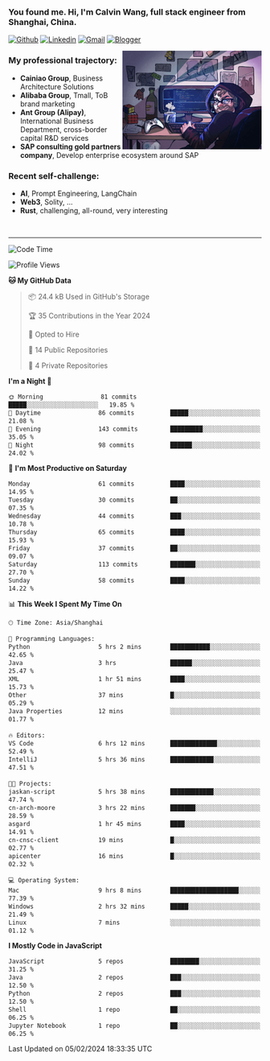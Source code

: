 <!-- Greeting -->
### You found me. Hi, I'm Calvin Wang, full stack engineer from Shanghai, China.

[![Github](https://img.shields.io/badge/-Github-000?style=flat&logo=Github&logoColor=white)](https://github.com/wangjunneil)
[![Linkedin](https://img.shields.io/badge/-LinkedIn-blue?style=flat&logo=Linkedin&logoColor=white)](https://www.linkedin.com/in/wangjunneil/)
[![Gmail](https://img.shields.io/badge/-Gmail-c14438?style=flat&logo=Gmail&logoColor=white)](mailto:wangjunneil@gmail.com)
[![Blogger](https://img.shields.io/badge/-Blogger-gray?style=flat&logo=Blogger&logoColor=white)](https://www.wangjun.dev)

<!--Introduction -->

<img align="right" alt="img" src="https://raw.githubusercontent.com/wangjunneil/wangjunneil/main/imgs/cover_image.png" width="55%" height="auto" />

### My professional trajectory: 
- **Cainiao Group**, Business Architecture Solutions
- **Alibaba Group**, Tmall, ToB brand marketing
- **Ant Group (Alipay)**, International Business Department, cross-border capital R&D services
- **SAP consulting gold partners company**, Develop enterprise ecosystem around SAP
### Recent self-challenge:
- **AI**, Prompt Engineering, LangChain
- **Web3**, Solity, ...
- **Rust**, challenging, all-round, very interesting

<br/>

---
<!-- Your badges -->

<!--START_SECTION:waka-->
![Code Time](http://img.shields.io/badge/Code%20Time-107%20hrs%2041%20mins-blue)

![Profile Views](http://img.shields.io/badge/Profile%20Views-0-blue)

**🐱 My GitHub Data** 

> 📦 24.4 kB Used in GitHub's Storage 
 > 
> 🏆 35 Contributions in the Year 2024
 > 
> 💼 Opted to Hire
 > 
> 📜 14 Public Repositories 
 > 
> 🔑 4 Private Repositories 
 > 
**I'm a Night 🦉** 

```text
🌞 Morning                81 commits          █████░░░░░░░░░░░░░░░░░░░░   19.85 % 
🌆 Daytime                86 commits          █████░░░░░░░░░░░░░░░░░░░░   21.08 % 
🌃 Evening                143 commits         █████████░░░░░░░░░░░░░░░░   35.05 % 
🌙 Night                  98 commits          ██████░░░░░░░░░░░░░░░░░░░   24.02 % 
```
📅 **I'm Most Productive on Saturday** 

```text
Monday                   61 commits          ████░░░░░░░░░░░░░░░░░░░░░   14.95 % 
Tuesday                  30 commits          ██░░░░░░░░░░░░░░░░░░░░░░░   07.35 % 
Wednesday                44 commits          ███░░░░░░░░░░░░░░░░░░░░░░   10.78 % 
Thursday                 65 commits          ████░░░░░░░░░░░░░░░░░░░░░   15.93 % 
Friday                   37 commits          ██░░░░░░░░░░░░░░░░░░░░░░░   09.07 % 
Saturday                 113 commits         ███████░░░░░░░░░░░░░░░░░░   27.70 % 
Sunday                   58 commits          ████░░░░░░░░░░░░░░░░░░░░░   14.22 % 
```


📊 **This Week I Spent My Time On** 

```text
🕑︎ Time Zone: Asia/Shanghai

💬 Programming Languages: 
Python                   5 hrs 2 mins        ███████████░░░░░░░░░░░░░░   42.65 % 
Java                     3 hrs               ██████░░░░░░░░░░░░░░░░░░░   25.47 % 
XML                      1 hr 51 mins        ████░░░░░░░░░░░░░░░░░░░░░   15.73 % 
Other                    37 mins             █░░░░░░░░░░░░░░░░░░░░░░░░   05.29 % 
Java Properties          12 mins             ░░░░░░░░░░░░░░░░░░░░░░░░░   01.77 % 

🔥 Editors: 
VS Code                  6 hrs 12 mins       █████████████░░░░░░░░░░░░   52.49 % 
IntelliJ                 5 hrs 36 mins       ████████████░░░░░░░░░░░░░   47.51 % 

🐱‍💻 Projects: 
jaskan-script            5 hrs 38 mins       ████████████░░░░░░░░░░░░░   47.74 % 
cn-arch-moore            3 hrs 22 mins       ███████░░░░░░░░░░░░░░░░░░   28.59 % 
asgard                   1 hr 45 mins        ████░░░░░░░░░░░░░░░░░░░░░   14.91 % 
cn-cnsc-client           19 mins             █░░░░░░░░░░░░░░░░░░░░░░░░   02.77 % 
apicenter                16 mins             █░░░░░░░░░░░░░░░░░░░░░░░░   02.32 % 

💻 Operating System: 
Mac                      9 hrs 8 mins        ███████████████████░░░░░░   77.39 % 
Windows                  2 hrs 32 mins       █████░░░░░░░░░░░░░░░░░░░░   21.49 % 
Linux                    7 mins              ░░░░░░░░░░░░░░░░░░░░░░░░░   01.12 % 
```

**I Mostly Code in JavaScript** 

```text
JavaScript               5 repos             ████████░░░░░░░░░░░░░░░░░   31.25 % 
Java                     2 repos             ███░░░░░░░░░░░░░░░░░░░░░░   12.50 % 
Python                   2 repos             ███░░░░░░░░░░░░░░░░░░░░░░   12.50 % 
Shell                    1 repo              ██░░░░░░░░░░░░░░░░░░░░░░░   06.25 % 
Jupyter Notebook         1 repo              ██░░░░░░░░░░░░░░░░░░░░░░░   06.25 % 
```




 Last Updated on 05/02/2024 18:33:35 UTC
<!--END_SECTION:waka-->
